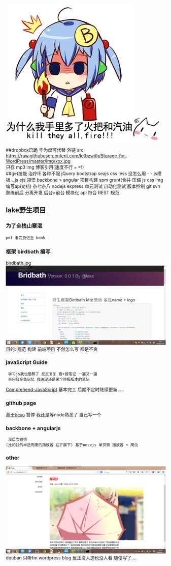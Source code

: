 ![alt text](https://raw.githubusercontent.com/letbewith/Storage-for-WordPress/master/img/acg/fff.jpg "求脱团 求包养")![alt text](https://raw.githubusercontent.com/letbewith/Storage-for-WordPress/master/img/acg/QQ20140817193815.jpg "")

##dropbox已跪 华为盘可代替
	外链 src  https://raw.githubusercontent.com/letbewith/Storage-for-WordPress/master/img/xxx.jpg    
    只存 mp3 img 博客引用(速度不行 = =!)     
##get技能 
        治疗IE   各种不服
        jQuery   bootstrap seajs
        css less 没怎么用 - -
        js模板   _.js ejs 
        领悟     backbone > angular
        项目构建 spm grunt(合并 压缩 js css img 编写api文档)
        杂七杂八 nodejs express 单元测试 自动化测试
        版本控制 git svn
        熟练前后 分离开发 后台>前台 模块化 api 符合 REST 规范
            
##  lake野生项目
### 为了全栈山寨湿

    pdf 看完扔进去 book

### 框架 birdbath 编写 
birdbath.jpg
<img src='https://raw.githubusercontent.com/letbewith/Storage-for-WordPress/master/img/github/birdbath.jpg'>
       目的: 规范 构建 前端项目 不然怎么写 都是不爽
### javaScript Guide
     学习js我也是醉了 反反复复 看+做笔记 一遍又一遍 
     奈何我金鱼记忆 我决定还是来个终极版本的笔记 
<a href='https://github.com/letbewith/Comprehend-JavaScript' traget="_blank">Comprehend-JavaScript</a>
     基本完工 后期不定时陆续更新.....
### github page
<a href='http://letbewith.github.io/' traget="_blank">基于hexo</a>
     暂停 我还是等node熟悉了 自己写一个
### backbone + angularjs
     深层次领悟
    (比如我的半途而废的播放器 在扩展下) 基于nosejs 单页面 播放器 + 爬虫
### other
<img src='https://raw.githubusercontent.com/letbewith/Storage-for-WordPress/master/img/miao5cm.org/Unnamed%20QQ%20Screenshot20141215222650.png'>
    douban    只听fm
    wordpress blog 反正没人造也没人看 随便写了....

    






